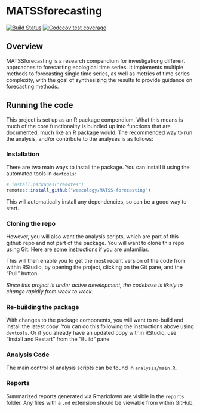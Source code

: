 
<!-- README.md is generated from README.Rmd. Please edit that file -->

# MATSSforecasting

<!-- badges: start -->

[![Build
Status](https://travis-ci.org/weecology/MATSS-forecasting.svg?branch=master)](https://travis-ci.org/weecology/MATSS-forecasting)
[![Codecov test
coverage](https://codecov.io/gh/weecology/MATSS-forecasting/branch/master/graph/badge.svg)](https://codecov.io/gh/weecology/MATSS-forecasting?branch=master)
<!-- badges: end -->

## Overview

MATSSforecasting is a research compendium for investigationg different
approaches to forecasting ecological time series. It implements multiple
methods to forecasting single time series, as well as metrics of time
series complexity, with the goal of synthesizing the results to provide
guidance on forecasting methods.

## Running the code

This project is set up as an R package compendium. What this means is
much of the core functionality is bundled up into functions that are
documented, much like an R package would. The recommended way to run the
analysis, and/or contribute to the analyses is as follows:

### Installation

There are two main ways to install the package. You can install it using
the automated tools in `devtools`:

``` r
# install.packages("remotes")
remotes::install_github("weecology/MATSS-forecasting")
```

This will automatically install any dependencies, so can be a good way
to start.

### Cloning the repo

However, you will also want the analysis scripts, which are part of this
github repo and not part of the package. You will want to clone this
repo using Git. Here are [some
instructions](https://happygitwithr.com/rstudio-git-github.html) if you
are unfamiliar.

This will then enable you to get the most recent version of the code
from within RStudio, by opening the project, clicking on the Git pane,
and the “Pull” button.

*Since this project is under active development, the codebase is likely
to change rapidly from week to week.*

### Re-building the package

With changes to the package components, you will want to re-build and
install the latest copy. You can do this following the instructions
above using `devtools`. Or if you already have an updated copy within
RStudio, use “Install and Restart” from the “Build” pane.

### Analysis Code

The main control of analysis scripts can be found in `analysis/main.R`.

### Reports

Summarized reports generated via Rmarkdown are visible in the `reports`
folder. Any files with a `.md` extension should be viewable from within
GitHub.
